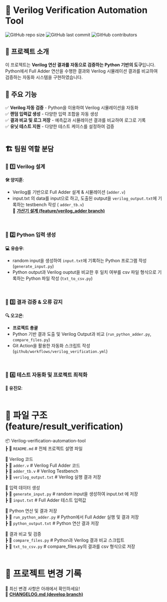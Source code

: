 # 📌 Verilog Verification Automation Tool

![GitHub repo size](https://img.shields.io/github/repo-size/goeun-oh/Verilog-verification-automation-tool)
![GitHub last commit](https://img.shields.io/github/last-commit/goeun-oh/Verilog-verification-automation-tool)
![GitHub contributors](https://img.shields.io/github/contributors/goeun-oh/Verilog-verification-automation-tool)

## 📖 프로젝트 소개
이 프로젝트는 **Verilog 연산 결과를 자동으로 검증하는 Python 기반의 도구**입니다.  
Python에서 Full Adder 연산을 수행한 결과와 Verilog 시뮬레이션 결과를 비교하여 검증하는 자동화 시스템을 구현하였습니다.
<br>

## 🔧 주요 기능
✅ **Verilog 자동 검증** - Python을 이용하여 Verilog 시뮬레이션을 자동화  
✅ **랜덤 입력값 생성** - 다양한 입력 조합을 자동 생성  
✅ **결과 비교 및 로그 저장** - 예측값과 시뮬레이션 결과를 비교하여 로그로 기록  
✅ **유닛 테스트 지원** - 다양한 테스트 케이스를 설정하여 검증  
<br>


## 🏗️ 팀원 역할 분담
### **🔹 1️⃣ Verilog 설계**
**🛠️ 양지훈**: 
- Verilog를 기반으로 Full Adder 설계 & 시뮬레이션 (`adder.v`)
- input.txt 의 data를 input으로 하고, 도출된 output을 `verilog_output.txt`에 기록하는 testbench 작성 ( `adder_tb.v`) <br>
📌 **[가산기 설계 (feature/verilog_adder branch)](https://github.com/goeun-oh/Verilog-verification-automation-tool/blob/feature/verilog_adder/README.md)**
<br>

### **🔹 2️⃣ Python 입력 생성**
**💻 유승우**: 
- random input을 생성하여 `input.txt`에 기록하는 Python 프로그램 작성 (`generate_input.py`)
- Python output과 Verilog ouptut을 비교한 후 일치 여부를 csv 파일 형식으로 기록하는 Python 파일 작성 (`txt_to_csv.py`)
<br>

### **🔹 3️⃣ 결과 검증 & 오류 감지**
**🔍 오고은**:
- **프로젝트 총괄**
- Python 기반 결과 도출 및 Verilog Output과 비교 (`run_python_adder.py`, `compare_files.py`)
- Git Action을 활용한 자동화 스크립트 작성 (`github/workflows/verilog_verification.yml`)
<br>

### **🔹 4️⃣ 테스트 자동화 및 프로젝트 최적화**
**🚀 유진모**:  
<br>


# 📂 파일 구조 (feature/result_verification)
📦 Verilog-verification-automation-tool <br>
 ┣ 📜 `README.md`                 # 전체 프로젝트 설명 파일

 🔹 Verilog 코드 <br>
 ┣ 📜 `adder.v`                   # Verilog Full Adder 코드 <br>
 ┣ 📜 `adder_tb.v`                # Verilog Testbench <br>
 ┣ 📜 `verilog_output.txt`        # Verilog 실행 결과 저장

🔹 입력 데이터 생성 <br>
 ┣ 📜 `generate_input.py`         # random input을 생성하여 input.txt 에 저장 <br>
 ┣ 📜 `input.txt`                 # Full Adder 테스트 입력값


🔹 Python 연산 및 결과 저장 <br>
 ┣ 📜 `run_python_adder.py`      # Python에서 Full Adder 실행 및 결과 저장 <br>
 ┣ 📜 `python_output.txt`         # Python 연산 결과 저장

🔹 결과 비교 및 검증 <br>
 ┣ 📜 `compare_files.py`          # Python과 Verilog 결과 비교 스크립트 <br>
 ┣ 📜 `txt_to_csv.py`             # compare_files.py의 결과를 csv 형식으로 저장 
<br>
<br>

# 📌 프로젝트 변경 기록
🔹 최신 변경 사항은 아래에서 확인하세요!  
📌 **[CHANGELOG.md (develop branch)](https://github.com/goeun-oh/Verilog-verification-automation-tool/blob/develop/CHANGELOG.md)**

